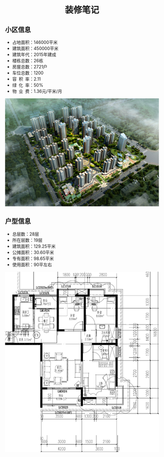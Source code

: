 <h1><center>装修笔记</center></h1>

## 小区信息
- 占地面积：146000平米
- 建筑面积：450000平米
- 建筑年代：2015年建成
- 楼栋总数：26栋
- 房屋总数：2721户
- 车位总数：1200
- 容 积 率：2.11
- 绿 化 率：50%
- 物 业 费：1.36元/平米/月

![小区鸟瞰](./assets/estate.jpg)

## 户型信息
- 总层数：28层
- 所在层数：19层
- 建筑面积：129.25平米
- 公摊面积：30.60平米
- 专有面积：98.65平米
- 使用面积：90平左右

![layout-plan](./assets/house-layout-plan-129.jpg)
